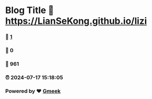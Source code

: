 # Blog Title :link: https://LianSeKong.github.io/lizi 
### :page_facing_up: [1](https://LianSeKong.github.io/lizi/tag.html) 
### :speech_balloon: 0 
### :hibiscus: 961 
### :alarm_clock: 2024-07-17 15:18:05 
### Powered by :heart: [Gmeek](https://github.com/Meekdai/Gmeek)

